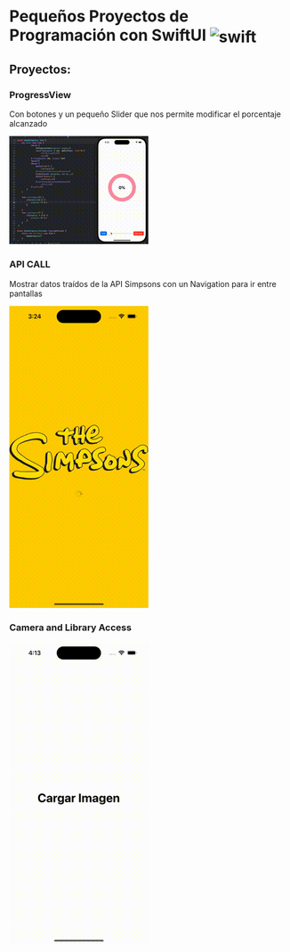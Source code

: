 
# Pequeños Proyectos de Programación con SwiftUI <img align="center" alt="swift" title="swift" height="50" width="50"  src="https://developer.apple.com/assets/elements/icons/swiftui/swiftui-96x96_2x.png">


## Proyectos:
### ProgressView
Con botones y un pequeño Slider que nos permite modificar el porcentaje alcanzado


![](https://github.com/Raquelitel/little-projects/blob/main/little-projects/Imagenes/giftProgressView.gif)


### API CALL
Mostrar datos traídos de la API Simpsons con un Navigation para ir entre pantallas


![](https://github.com/Raquelitel/little-projects/blob/main/little-projects/Imagenes/thesimpsons.gif)


### Camera and Library Access
![](https://github.com/Raquelitel/little-projects/blob/main/little-projects/Imagenes/cameraAndLibraryAccess.gif)
